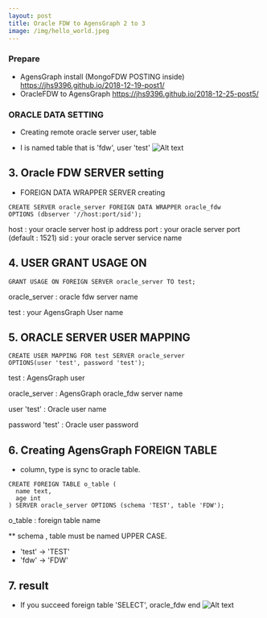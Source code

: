 ```yaml
---
layout: post
title: Oracle FDW to AgensGraph 2 to 3
image: /img/hello_world.jpeg
---
```


### Prepare
- AgensGraph install (MongoFDW POSTING inside) <https://jhs9396.github.io/2018-12-19-post1/>
- OracleFDW to AgensGraph <https://jhs9396.github.io/2018-12-25-post5/>

### ORACLE DATA SETTING
- Creating remote oracle server user, table 
* I is named table that is 'fdw', user 'test'
![Alt text](https://github.com/jhs9396/jhs9396.github.io/blob/master/img/oracle_fdw_1.png?raw=true)


## 3. Oracle FDW SERVER setting 

- FOREIGN DATA WRAPPER SERVER creating

````
CREATE SERVER oracle_server FOREIGN DATA WRAPPER oracle_fdw
OPTIONS (dbserver '//host:port/sid');
````

host : your oracle server host ip address
port : your oracle server port (default : 1521)
sid : your oracle server service name

## 4. USER GRANT USAGE ON

````
GRANT USAGE ON FOREIGN SERVER oracle_server TO test;
````

oracle_server : oracle fdw server name

test : your AgensGraph User name

## 5. ORACLE SERVER USER MAPPING

````
CREATE USER MAPPING FOR test SERVER oracle_server
OPTIONS(user 'test', password 'test');
````

test : AgensGraph user

oracle_server : AgensGraph oracle_fdw server name

user 'test' : Oracle user name

password 'test' : Oracle user password

## 6. Creating AgensGraph FOREIGN TABLE 
* column, type is sync to oracle table.

````
CREATE FOREIGN TABLE o_table (
  name text,
  age int
) SERVER oracle_server OPTIONS (schema 'TEST', table 'FDW');
````

o_table : foreign table name

** schema , table must be named UPPER CASE.  
 - 'test' -> 'TEST' 
 - 'fdw' -> 'FDW'

## 7. result 
- If you succeed foreign table 'SELECT', oracle_fdw end
![Alt text](https://github.com/jhs9396/jhs9396.github.io/blob/master/img/oracle_fdw_2.png?raw=true)

